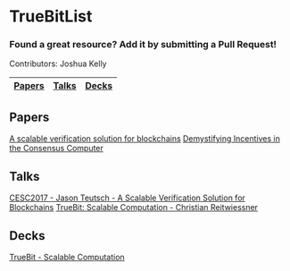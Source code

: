 # TrueBitList
### Found a great resource? Add it by submitting a Pull Request!

Contributors: Joshua Kelly

| [Papers](#papers) | [Talks](#talks) | [Decks](#decks)
| ------------- | ------------- |------------- |


## Papers
[A scalable verification solution for blockchains](https://people.cs.uchicago.edu/~teutsch/papers/truebit.pdf)
[Demystifying Incentives in the Consensus Computer](http://www.comp.nus.edu.sg/~loiluu/papers/ConsensusComputer.pdf)

## Talks
[CESC2017 - Jason Teutsch - A Scalable Verification Solution for Blockchains](https://www.youtube.com/watch?v=QPHowJxEkJQ&list=PLSONl1AVlZNVDkdLkn3b_VxY96ENwcm99&index=18)
[TrueBit: Scalable Computation - Christian Reitwiessner](https://www.youtube.com/watch?v=sO2tEOBBFOE)

## Decks
[TrueBit - Scalable Computation](https://chriseth.github.io/notes/talks/truebit_meetup_2017-03/#/)
